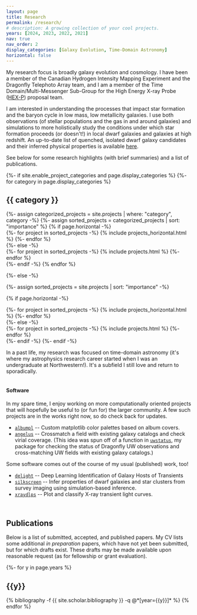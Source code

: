 ```yaml
---
layout: page
title: Research
permalink: /research/
# description: A growing collection of your cool projects.
years: [2024, 2023, 2022, 2021]
nav: true
nav_order: 2
display_categories: [Galaxy Evolution, Time-Domain Astronomy]
horizontal: false
---
```


My research focus is broadly galaxy evolution and cosmology. I have been a member of the Canadian Hydrogen Intensity Mapping Experiment and the Dragonfly Telephoto Array team, and I am a member of the Time Domain/Multi-Messenger Sub-Group for the High Energy X-ray Probe ([HEX-P](https://hexp.org)) proposal team.

I am interested in understanding the processes that impact star formation and the baryon cycle in low mass, low metallicity galaxies. I use both observations (of stellar populations and the gas in and around galaxies) and simulations to more holistically study the conditions under which star formation proceeds (or doesn't!) in local dwarf galaxies and galaxies at high redshift. An up-to-date list of quenched, isolated dwarf galaxy candidates and their inferred physical properties is available [here](https://avapolzin.github.io/projects/quench_list/).

See below for some research highlights (with brief summaries) and a list of publications.


<!-- pages/projects.md -->
<div class="projects">
{%- if site.enable_project_categories and page.display_categories %}
  <!-- Display categorized projects -->
  {%- for category in page.display_categories %}
  <h2 class="category">{{ category }}</h2>
  {%- assign categorized_projects = site.projects | where: "category", category -%}
  {%- assign sorted_projects = categorized_projects | sort: "importance" %}
  <!-- Generate cards for each project -->
  {% if page.horizontal -%}
  <div class="container">
    <div class="row row-cols-2">
    {%- for project in sorted_projects -%}
      {% include projects_horizontal.html %}
    {%- endfor %}
    </div>
  </div>
  {%- else -%}
  <div class="grid">
    {%- for project in sorted_projects -%}
      {% include projects.html %}
    {%- endfor %}
  </div>
  {%- endif -%}
  {% endfor %}

{%- else -%}
<!-- Display projects without categories -->
  {%- assign sorted_projects = site.projects | sort: "importance" -%}
  <!-- Generate cards for each project -->
  {% if page.horizontal -%}
  <div class="container">
    <div class="row row-cols-2">
    {%- for project in sorted_projects -%}
      {% include projects_horizontal.html %}
    {%- endfor %}
    </div>
  </div>
  {%- else -%}
  <div class="grid">
    {%- for project in sorted_projects -%}
      {% include projects.html %}
    {%- endfor %}
  </div>
  {%- endif -%}
{%- endif -%}
</div>

In a past life, my research was focused on time-domain astronomy (it's where my astrophysics research career started when I was an undergraduate at Northwestern!). It's a subfield I still love and return to sporadically.
<!-- I started my astrophysics research career in time-domain astronomy when I was an undergraduate at Northwestern. It's a subfield I love and return to sporadically. Two of the projects came out of my time at NU, while the third (at right) came about as a result of my participation in the (2021) La Serena School for Data Science. -->

<hr style="height:1px; visibility:hidden;" />

#### Software

In my spare time, I enjoy working on more computationally oriented projects that will hopefully be useful to (or fun for) the larger community. A few such projects are in the works right now, so do check back for updates.
- [`albumpl`](https://github.com/avapolzin/albumpl) -- Custom matplotlib color palettes based on album covers.
- [`angelus`](https://github.com/avapolzin/angelus) -- Crossmatch a field with existing galaxy catalogs and check virial coverage. (This idea was spun off of a function in [`uwstatus`](https://github.com/avapolzin/UWSStatusSearch), my package for checking the status of Dragonfly UW observations and cross-matching UW fields with existing galaxy catalogs.)
<!-- - [`teltrace`](https://github.com/ben-sappey/teltrace) -- Recover temperature and pressure of exoplanet atmospheres from Voigt profile fitting of telluric lines. (Made during Code/Astro 2023.) -->
<!-- - [`gaiacmds`](https://github.com/avapolzin/goodenough_gaia_cmds) -- "Good enough" star cluster color-magnitude diagrams recovered automatically from Gaia data.  (designed for use in the classroom, rather than research). -->
<!-- - [`spike`](https://github.com/avapolzin/spike) -- Properly drizzled space-based point spread functions for more accurate photometry. -->

Some software comes out of the course of my usual (published) work, too!
- [`delight`](https://github.com/fforster/DELIGHT) -- Deep Learning Identification of Galaxy Hosts of Transients
- [`silkscreen`](https://github.com/tbmiller-astro/silkscreen) -- Infer properties of dwarf galaxies and star clusters from survey imaging using simulation-based inference.
- [`xraydlps`](https://github.com/avapolzin/X-rayLCs) -- Plot and classify X-ray transient light curves.

<hr style="height:15px; visibility:hidden;" />

## Publications

Below is a list of submitted, accepted, and published papers. My CV lists some additional *in preparation* papers, which have not yet been submitted, but for which drafts exist. These drafts may be made available upon reasonable request (as for fellowship or grant evaluation).

<!-- _pages/publications.md -->
<div class="publications">

{%- for y in page.years %}
  <h2 class="year">{{y}}</h2>
  {% bibliography -f {{ site.scholar.bibliography }} -q @*[year={{y}}]* %}
{% endfor %}

</div>
